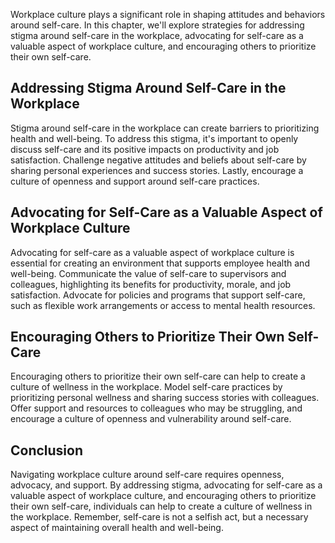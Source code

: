 
Workplace culture plays a significant role in shaping attitudes and behaviors around self-care. In this chapter, we'll explore strategies for addressing stigma around self-care in the workplace, advocating for self-care as a valuable aspect of workplace culture, and encouraging others to prioritize their own self-care.

Addressing Stigma Around Self-Care in the Workplace
---------------------------------------------------

Stigma around self-care in the workplace can create barriers to prioritizing health and well-being. To address this stigma, it's important to openly discuss self-care and its positive impacts on productivity and job satisfaction. Challenge negative attitudes and beliefs about self-care by sharing personal experiences and success stories. Lastly, encourage a culture of openness and support around self-care practices.

Advocating for Self-Care as a Valuable Aspect of Workplace Culture
------------------------------------------------------------------

Advocating for self-care as a valuable aspect of workplace culture is essential for creating an environment that supports employee health and well-being. Communicate the value of self-care to supervisors and colleagues, highlighting its benefits for productivity, morale, and job satisfaction. Advocate for policies and programs that support self-care, such as flexible work arrangements or access to mental health resources.

Encouraging Others to Prioritize Their Own Self-Care
----------------------------------------------------

Encouraging others to prioritize their own self-care can help to create a culture of wellness in the workplace. Model self-care practices by prioritizing personal wellness and sharing success stories with colleagues. Offer support and resources to colleagues who may be struggling, and encourage a culture of openness and vulnerability around self-care.

Conclusion
----------

Navigating workplace culture around self-care requires openness, advocacy, and support. By addressing stigma, advocating for self-care as a valuable aspect of workplace culture, and encouraging others to prioritize their own self-care, individuals can help to create a culture of wellness in the workplace. Remember, self-care is not a selfish act, but a necessary aspect of maintaining overall health and well-being.
